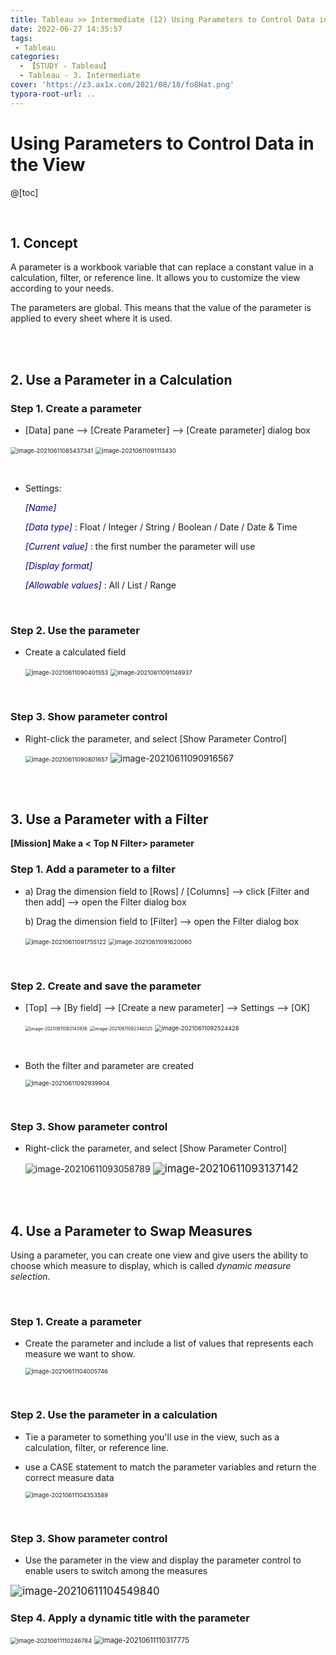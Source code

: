 ```yaml
---
title: Tableau >> Intermediate (12) Using Parameters to Control Data in the View
date: 2022-06-27 14:35:57
tags:
 - Tableau
categories:
  - 【STUDY - Tableau】
  - Tableau - 3. Intermediate
cover: 'https://z3.ax1x.com/2021/08/18/fo8Hat.png'
typora-root-url: ..
---
```


# Using Parameters to Control Data in the View

@[toc]

<br />

## **1. Concept**

A parameter is a workbook variable that can replace a constant value in a calculation, filter, or reference line. It allows you to customize the view according to your needs.

The parameters are global. This means that the value of the parameter is applied to every sheet where it is used. 

<br />

<br />

## **2. Use a Parameter in a Calculation**

### Step 1. Create a parameter

* [Data] pane --> [Create Parameter] --> [Create parameter] dialog box

​	   <img src="D:\1. 아이투맥스\3. Tableau 학습\Typora Note\E_Analyst\3. Intermediate\3-12. Using Parameters to Control Data in the View.assets\image-20210611085437341.png" alt="image-20210611085437341" style="zoom:67%;" /> 			<img src="/images/S-Tableau-Intermediate-12-Using-Parameters-to-Control-Data-in-the-View/image-20210611091113430.png" alt="image-20210611091113430" style="zoom:67%;" />

<br />

* Settings:

  *<font color = 'darkblue'>[Name]</font>*

  *<font color = 'darkblue'>[Data type]</font>* : Float / Integer / String / Boolean / Date / Date & Time

  *<font color = 'darkblue'>[Current value]</font>* : the first number the parameter will use

  *<font color = 'darkblue'>[Display format]</font>*

  *<font color = 'darkblue'>[Allowable values]</font>* : All / List / Range

  <br />

### Step 2. Use the parameter

* Create a calculated field

  <img src="D:\1. 아이투맥스\3. Tableau 학습\Typora Note\E_Analyst\3. Intermediate\3-12. Using Parameters to Control Data in the View.assets\image-20210611090401553.png" alt="image-20210611090401553" style="zoom:67%;" />			<img src="/images/S-Tableau-Intermediate-12-Using-Parameters-to-Control-Data-in-the-View/image-20210611091146937.png" alt="image-20210611091146937" style="zoom:67%;" />	

  <br />

### Step 3. Show parameter control

* Right-click the parameter, and select [Show Parameter Control]

  <img src="D:\1. 아이투맥스\3. Tableau 학습\Typora Note\E_Analyst\3. Intermediate\3-12. Using Parameters to Control Data in the View.assets\image-20210611090801657.png" alt="image-20210611090801657" style="zoom: 67%;" />			![image-20210611090916567](/images/S-Tableau-Intermediate-12-Using-Parameters-to-Control-Data-in-the-View/image-20210611090916567.png)

<br />

<br />

## **3. Use a Parameter with a Filter**

**[Mission] Make a < Top N Filter> parameter**

### Step 1. Add a parameter to a filter

* a) Drag the dimension field to [Rows] / [Columns]  --> click [Filter and then add]  --> open the Filter dialog box

  b) Drag the dimension field to [Filter] --> open the Filter dialog box

  ​				<img src="D:\1. 아이투맥스\3. Tableau 학습\Typora Note\E_Analyst\3. Intermediate\3-12. Using Parameters to Control Data in the View.assets\image-20210611091755122.png" alt="image-20210611091755122" style="zoom:67%;" />			<img src="/images/S-Tableau-Intermediate-12-Using-Parameters-to-Control-Data-in-the-View/image-20210611091620060.png" alt="image-20210611091620060" style="zoom:67%;" />

<br />

### Step 2. Create and save the parameter

* [Top]  --> [By field]  --> [Create a new parameter]  --> Settings -->  [OK]

  <img src="D:\1. 아이투맥스\3. Tableau 학습\Typora Note\E_Analyst\3. Intermediate\3-12. Using Parameters to Control Data in the View.assets\image-20210611092143936.png" alt="image-20210611092143936" style="zoom: 50%;" />		<img src="D:\1. 아이투맥스\3. Tableau 학습\Typora Note\E_Analyst\3. Intermediate\3-12. Using Parameters to Control Data in the View.assets\image-20210611092346025.png" alt="image-20210611092346025" style="zoom: 50%;" />		<img src="/images/S-Tableau-Intermediate-12-Using-Parameters-to-Control-Data-in-the-View/image-20210611092524428.png" alt="image-20210611092524428" style="zoom:67%;" />

  <br />

* Both the filter and parameter are created

  <img src="/images/S-Tableau-Intermediate-12-Using-Parameters-to-Control-Data-in-the-View/image-20210611092939904.png" alt="image-20210611092939904" style="zoom: 67%;" />

<br />

### Step 3. Show parameter control

* Right-click the parameter, and select [Show Parameter Control]

  <img src="D:\1. 아이투맥스\3. Tableau 학습\Typora Note\E_Analyst\3. Intermediate\3-12. Using Parameters to Control Data in the View.assets\image-20210611093058789.png" alt="image-20210611093058789"  />			<img src="/images/S-Tableau-Intermediate-12-Using-Parameters-to-Control-Data-in-the-View/image-20210611093137142.png" alt="image-20210611093137142" style="zoom:120%;" />

<br />

<br />

## **4. Use a Parameter to Swap Measures**

Using a parameter, you can create one view and give users the ability to choose which measure to display, which is called *dynamic measure selection*. 

<br />

### Step 1. Create a parameter

* Create the parameter and include a list of values that represents each measure we want to show.

  <img src="/images/S-Tableau-Intermediate-12-Using-Parameters-to-Control-Data-in-the-View/image-20210611104005746.png" alt="image-20210611104005746" style="zoom: 67%;" />

<br />

### Step 2. Use the parameter in a calculation

* Tie a parameter to something you'll use in the view, such as a calculation, filter, or reference line.

* use a CASE statement to match the parameter variables and return the correct measure data

  <img src="/images/S-Tableau-Intermediate-12-Using-Parameters-to-Control-Data-in-the-View/image-20210611104353589.png" alt="image-20210611104353589" style="zoom: 67%;" />

<br />

### Step 3. Show parameter control

* Use the parameter in the view and display the parameter control to enable users to switch among the measures

<img src="/images/S-Tableau-Intermediate-12-Using-Parameters-to-Control-Data-in-the-View/image-20210611104549840.png" alt="image-20210611104549840" style="zoom:120%;" />

<br />

### Step 4. Apply a dynamic title with the parameter

<img src="D:\1. 아이투맥스\3. Tableau 학습\Typora Note\E_Analyst\3. Intermediate\3-12. Using Parameters to Control Data in the View.assets\image-20210611110246784.png" alt="image-20210611110246784" style="zoom:67%;" />		<img src="/images/S-Tableau-Intermediate-12-Using-Parameters-to-Control-Data-in-the-View/image-20210611110317775.png" alt="image-20210611110317775" style="zoom: 80%;" />

<br />

<br />
